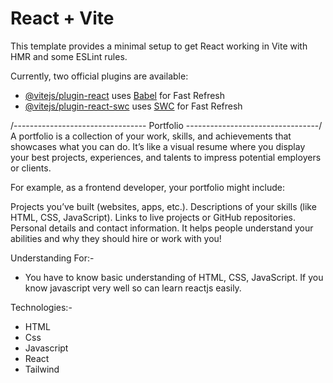 # React + Vite

This template provides a minimal setup to get React working in Vite with HMR and some ESLint rules.

Currently, two official plugins are available:

- [@vitejs/plugin-react](https://github.com/vitejs/vite-plugin-react/blob/main/packages/plugin-react/README.md) uses [Babel](https://babeljs.io/) for Fast Refresh
- [@vitejs/plugin-react-swc](https://github.com/vitejs/vite-plugin-react-swc) uses [SWC](https://swc.rs/) for Fast Refresh

/--------------------------------- Portfolio ---------------------------------/
A portfolio is a collection of your work, skills, and achievements that showcases what you can do. It’s like a visual resume where you display your best projects, experiences, and talents to impress potential employers or clients.

For example, as a frontend developer, your portfolio might include:

Projects you’ve built (websites, apps, etc.).
Descriptions of your skills (like HTML, CSS, JavaScript).
Links to live projects or GitHub repositories.
Personal details and contact information.
It helps people understand your abilities and why they should hire or work with you!

Understanding For:-
- You have to know basic understanding of HTML, CSS, JavaScript. If you know javascript very well so can learn reactjs easily.

Technologies:-
- HTML 
- Css
- Javascript
- React
- Tailwind

